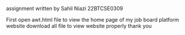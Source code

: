 assignment written by Sahil Niazi 22BTCSE0309

First open awt.html file to view the home page of my job board platform website 
download all file to view website properly 
thank you 
